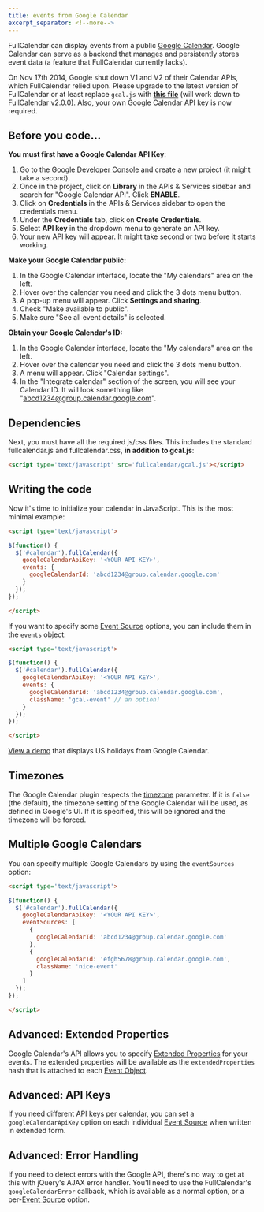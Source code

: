 ```yaml
---
title: events from Google Calendar
excerpt_separator: <!--more-->
---
```


FullCalendar can display events from a public [Google Calendar](http://calendar.google.com/).<!--more--> Google Calendar can serve as a backend that manages and persistently stores event data (a feature that FullCalendar currently lacks).

<div class='warning'>
On Nov 17th 2014, Google shut down V1 and V2 of their Calendar APIs, which FullCalendar relied upon.
Please upgrade to the latest version of FullCalendar or at least replace <code>gcal.js</code> with
<strong><a href='https://github.com/fullcalendar/fullcalendar/blob/v3.7.0/dist/gcal.js'>this file</a></strong>
(will work down to FullCalendar v2.0.0).
Also, your own Google Calendar API key is now required.
</div>

## Before you code...

**You must first have a Google Calendar API Key**:

1. Go to the [Google Developer Console](https://console.developers.google.com/) and create a new project (it might take a second).
2. Once in the project, click on **Library** in the APIs & Services sidebar and search for "Google Calendar API". Click **ENABLE**.
3. Click on **Credentials** in the APIs & Services sidebar to open the credentials menu.
4. Under the **Credentials** tab, click on **Create Credentials**.
5. Select **API key** in the dropdown menu to generate an API key.
6. Your new API key will appear. It might take second or two before it starts working.

**Make your Google Calendar public:**

1. In the Google Calendar interface, locate the "My calendars" area on the left.
2. Hover over the calendar you need and click the 3 dots menu button.
3. A pop-up menu will appear. Click **Settings and sharing**.
4. Check "Make available to public".
5. Make sure "See all event details" is selected.

**Obtain your Google Calendar's ID:**

1. In the Google Calendar interface, locate the "My calendars" area on the left.
2. Hover over the calendar you need and click the 3 dots menu button.
3. A menu will appear. Click "Calendar settings".
4. In the "Integrate calendar" section of the screen, you will see your Calendar ID. It will look something like "abcd1234@group.calendar.google.com".

## Dependencies

Next, you must have all the required js/css files. This includes the standard fullcalendar.js and fullcalendar.css, **in addition to gcal.js**:

```html
<script type='text/javascript' src='fullcalendar/gcal.js'></script>
```

## Writing the code

Now it's time to initialize your calendar in JavaScript. This is the most minimal example:

```html
<script type='text/javascript'>

$(function() {
  $('#calendar').fullCalendar({
    googleCalendarApiKey: '<YOUR API KEY>',
    events: {
      googleCalendarId: 'abcd1234@group.calendar.google.com'
    }
  });
});

</script>
```

If you want to specify some [Event Source](event-source-object) options, you can include them in the `events` object:

```html
<script type='text/javascript'>

$(function() {
  $('#calendar').fullCalendar({
    googleCalendarApiKey: '<YOUR API KEY>',
    events: {
      googleCalendarId: 'abcd1234@group.calendar.google.com',
      className: 'gcal-event' // an option!
    }
  });
});

</script>
```

[View a demo](google-calendar-demo) that displays US holidays from Google Calendar.


## Timezones

The Google Calendar plugin respects the [timezone](timezone) parameter. If it is `false` (the default), the timezone setting of the Google Calendar will be used, as defined in Google's UI. If it is specified, this will be ignored and the timezone will be forced.

## Multiple Google Calendars

You can specify multiple Google Calendars by using the `eventSources` option:

```html
<script type='text/javascript'>

$(function() {
  $('#calendar').fullCalendar({
    googleCalendarApiKey: '<YOUR API KEY>',
    eventSources: [
      {
        googleCalendarId: 'abcd1234@group.calendar.google.com'
      },
      {
        googleCalendarId: 'efgh5678@group.calendar.google.com',
        className: 'nice-event'
      }
    ]
  });
});

</script>
```

## Advanced: Extended Properties

Google Calendar's API allows you to specify [Extended Properties](https://developers.google.com/calendar/extended-properties) for your events. The extended properties will be available as the `extendedProperties` hash that is attached to each [Event Object](event-object).


## Advanced: API Keys

If you need different API keys per calendar, you can set a `googleCalendarApiKey` option on each individual [Event Source](event-source-object) when written in extended form.


## Advanced: Error Handling

If you need to detect errors with the Google API, there's no way to get at this with jQuery's AJAX error handler. You'll need to use the FullCalendar's `googleCalendarError` callback, which is available as a normal option, or a per-[Event Source](event-source-object) option.

